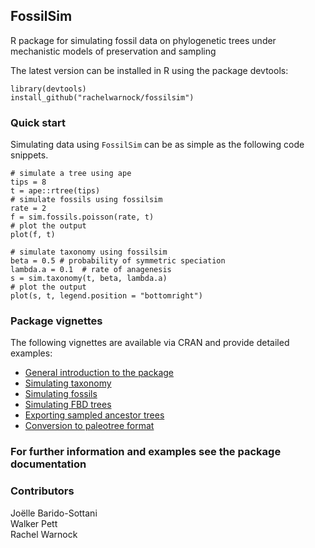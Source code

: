 ## FossilSim

R package for simulating fossil data on phylogenetic trees under mechanistic models of preservation and sampling

The latest version can be installed in R using the package devtools:

    library(devtools)
    install_github("rachelwarnock/fossilsim")

### Quick start

Simulating data using `FossilSim` can be as simple as the following code snippets.

```{r}
# simulate a tree using ape
tips = 8
t = ape::rtree(tips)
# simulate fossils using fossilsim
rate = 2
f = sim.fossils.poisson(rate, t)  
# plot the output
plot(f, t)
```

```{r}
# simulate taxonomy using fossilsim
beta = 0.5 # probability of symmetric speciation
lambda.a = 0.1  # rate of anagenesis
s = sim.taxonomy(t, beta, lambda.a)  
# plot the output
plot(s, t, legend.position = "bottomright")
```

### Package vignettes

The following vignettes are available via CRAN and provide detailed examples:

* [General introduction to the package](https://cran.r-project.org/web/packages/FossilSim/vignettes/intro.html)
* [Simulating taxonomy](https://cran.r-project.org/web/packages/FossilSim/vignettes/taxonomy.html)
* [Simulating fossils](https://cran.r-project.org/web/packages/FossilSim/vignettes/fossils.html)
* [Simulating FBD trees](https://cran.r-project.org/web/packages/FossilSim/vignettes/simfbd.html)
* [Exporting sampled ancestor trees](https://cran.r-project.org/web/packages/FossilSim/vignettes/SAtree.html)
* [Conversion to paleotree format](https://cran.r-project.org/web/packages/FossilSim/vignettes/paleotree.html)

### For further information and examples see the package documentation

### Contributors
Joëlle Barido-Sottani  
Walker Pett  
Rachel Warnock


